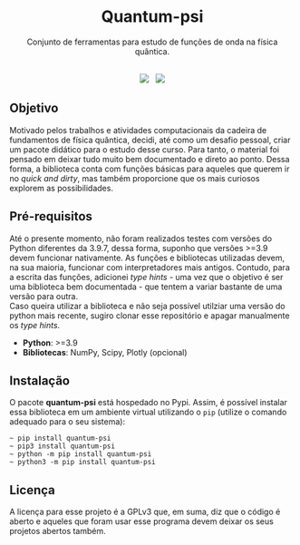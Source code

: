 <div align="center">

# Quantum-psi

Conjunto de ferramentas para estudo de funções de onda na física quântica.

<br>

<img src="https://img.shields.io/static/v1?label=version&message=0.1-alpha0&color=ae35ea&style=flat"/>
&nbsp
<img src="https://img.shields.io/static/v1?label=license&message=GPLv3&color=ae35ea&style=flat"/>

<br>

</div>

## Objetivo

Motivado pelos trabalhos e atividades computacionais da cadeira de fundamentos de física quântica, decidi, até como um desafio pessoal, criar um pacote didático para o estudo desse curso. Para tanto, o material foi pensado em deixar tudo muito bem documentado e direto ao ponto. Dessa forma, a biblioteca conta com funções básicas para aqueles que querem ir no _quick and dirty_, mas também proporcione que os mais curiosos explorem as possibilidades.

## Pré-requisitos

Até o presente momento, não foram realizados testes com versões do Python diferentes da 3.9.7, dessa forma, suponho que versões >=3.9 devem funcionar nativamente. As funções e bibliotecas utilizadas devem, na sua maioria, funcionar com interpretadores mais antigos. Contudo, para a escrita das funções, adicionei _type hints_ - uma vez que o objetivo é ser uma biblioteca bem documentada - que tentem a variar bastante de uma versão para outra.  
Caso queira utilizar a biblioteca e não seja possível utilziar uma versão do python mais recente, sugiro clonar esse repositório e apagar manualmente os _type hints_.

- **Python**: >=3.9
- **Bibliotecas**: NumPy, Scipy, Plotly (opcional) 

## Instalação

O pacote **quantum-psi** está hospedado no Pypi. Assim, é possível instalar essa biblioteca em um ambiente virtual utilizando o `pip` (utilize o comando adequado para o seu sistema):

```
~ pip install quantum-psi
~ pip3 install quantum-psi
~ python -m pip install quantum-psi
~ python3 -m pip install quantum-psi
```

## Licença

A licença para esse projeto é a GPLv3 que, em suma, diz que o código é aberto e aqueles que foram usar esse programa devem deixar os seus projetos abertos também.